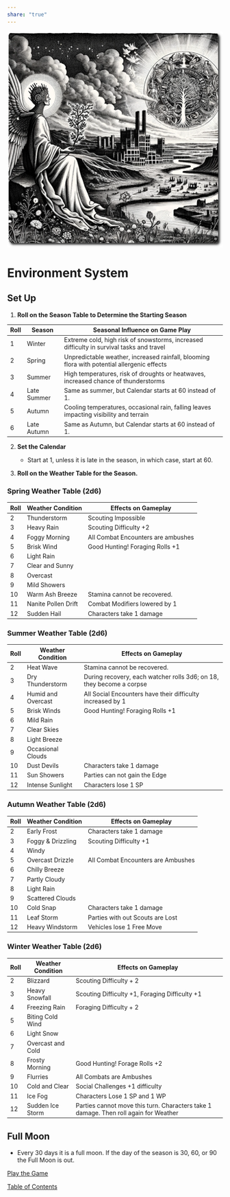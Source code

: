 ```yaml
---
share: "true"
---
```


![environment-system](./environment-system.png)    
    
# Environment System    
    
## Set Up    
    
1. **Roll on the Season Table to Determine the Starting Season**    
    
| Roll | Season | Seasonal Influence on Game Play |    
| ---- | ---- | ---- |    
| 1 | Winter | Extreme cold, high risk of snowstorms, increased difficulty in survival tasks and travel |    
| 2 | Spring | Unpredictable weather, increased rainfall, blooming flora with potential allergenic effects |    
| 3 | Summer | High temperatures, risk of droughts or heatwaves, increased chance of thunderstorms |    
| 4 | Late Summer | Same as summer, but Calendar starts at 60 instead of 1. |    
| 5 | Autumn | Cooling temperatures, occasional rain, falling leaves impacting visibility and terrain |    
| 6 | Late Autumn | Same as Autumn, but Calendar starts at 60 instead of 1. |    
    
2. **Set the Calendar**    
   - Start at 1, unless it is late in the season, in which case, start at 60.    
    
3. **Roll on the Weather Table for the Season.**    
    
### Spring Weather Table (2d6)    
  
| Roll | Weather Condition | Effects on Gameplay                       |    
   |------|-------------------|-------------------------------------------|    
   | 2    | Thunderstorm      | Scouting Impossible                       |    
   | 3    | Heavy Rain        | Scouting Difficulty +2                    |    
   | 4    | Foggy Morning     | All Combat Encounters are ambushes        |    
   | 5    | Brisk Wind        | Good Hunting! Foraging Rolls +1           |    
   | 6    | Light Rain        |                                           |    
   | 7    | Clear and Sunny   |                                           |    
   | 8    | Overcast          |                                           |    
   | 9    | Mild Showers      |          |    
   | 10   | Warm Ash Breeze       | Stamina cannot be recovered.                                           |    
   | 11   | Nanite Pollen Drift| Combat Modifiers lowered by 1            |    
   | 12   | Sudden Hail       | Characters take 1 damage                  |    
  
### Summer Weather Table (2d6)  
  
| Roll | Weather Condition | Effects on Gameplay                                        |    
   |------|-------------------|------------------------------------------------------------|    
   | 2    | Heat Wave         | Stamina cannot be recovered.       |    
   | 3    | Dry Thunderstorm  | During recovery, each watcher rolls 3d6; on 18, they become a corpse   |    
   | 4    | Humid and Overcast| All Social Encounters have their difficulty increased by 1      |    
   | 5    | Brisk Winds       | Good Hunting! Foraging Rolls +1                            |    
   | 6    | Mild Rain         |                                                            |    
   | 7    | Clear Skies       |                                                            |    
   | 8    | Light Breeze      |                                                            |    
   | 9    | Occasional Clouds |                                                            |    
   | 10   | Dust Devils       | Characters take 1 damage                                   |    
   | 11   | Sun Showers       | Parties can not gain the Edge                          |    
   | 12   | Intense Sunlight  | Characters lose 1 SP                                |    
    
### Autumn Weather Table (2d6)    
  
| Roll | Weather Condition | Effects on Gameplay                       |    
   |------|-------------------|-------------------------------------------|    
   | 2    | Early Frost       | Characters take 1 damage                  |    
   | 3    | Foggy & Drizzling | Scouting Difficulty +1                    |    
   | 4    | Windy             |                                           |    
   | 5    | Overcast Drizzle  | All Combat Encounters are Ambushes        |    
   | 6    | Chilly Breeze     |                                           |    
   | 7    | Partly Cloudy     |                                           |    
   | 8    | Light Rain        |                                           |    
   | 9    | Scattered Clouds  |                                           |    
   | 10   | Cold Snap         | Characters take 1 damage                  |    
   | 11   | Leaf Storm        | Parties with out Scouts are Lost                                          |    
   | 12   | Heavy Windstorm   | Vehicles lose 1 Free Move                                          |    
    
### Winter Weather Table (2d6)  
  
| Roll | Weather Condition  | Effects on Gameplay                                        |    
   |------|--------------------|------------------------------------------------------------|    
   | 2    | Blizzard           | Scouting Difficulty + 2        |    
   | 3    | Heavy Snowfall     | Scouting Difficulty +1, Foraging Difficulty +1             |    
   | 4    | Freezing Rain      | Foraging Difficulty + 2                                      |    
   | 5    | Biting Cold Wind   |                                                            |    
   | 6    | Light Snow         |                                                            |    
   | 7    | Overcast and Cold  |                                                            |    
   | 8    | Frosty Morning     | Good Hunting! Forage Rolls +2                              |    
   | 9    | Flurries           | All Combats are Ambushes                                   |    
   | 10   | Cold and Clear     | Social Challenges +1 difficulty                                       |    
   | 11   | Ice Fog            | Characters Lose 1 SP and 1 WP                                                           |    
   | 12   | Sudden Ice Storm   | Parties cannot move this turn. Characters take 1 damage. Then roll again for Weather |    
    
## Full Moon    
    
- Every 30 days it is a full moon. If the day of the season is 30, 60, or 90 the Full Moon is out.    
    
[Play the Game](./Play-the-Game.md)    
    
[Table of Contents](./Table-of-Contents.md)